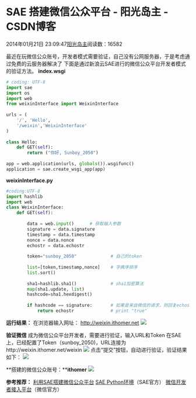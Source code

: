 
# SAE 搭建微信公众平台 - 阳光岛主 - CSDN博客

2014年01月21日 23:09:47[阳光岛主](https://me.csdn.net/sunboy_2050)阅读数：16582


最近在玩微信公众账号，开发者模式需要验证，自己没有公网服务器，于是考虑通过免费的云服务器解决了
下面是通过新浪云SAE进行的微信公众平台开发者模式的验证方法。
**index.wsgi**

```python
# coding: UTF-8
import sae
import os
import web
from weixinInterface import WeixinInterface
 
urls = (
	'/', 'Hello',
    '/weixin','WeixinInterface'
)
 
class Hello:
	def GET(self):
		return ("你好, Sunboy_2050")
 
app = web.application(urls, globals()).wsgifunc()
application = sae.create_wsgi_app(app)
```
**weixinInterface.py**

```python
#coding:UTF-8
import hashlib
import web
class WeixinInterface:
    def GET(self):
        
        data = web.input()		# 获取输入参数
        signature = data.signature
        timestamp = data.timestamp
        nonce = data.nonce
        echostr = data.echostr
        
        token="sunboy_2050"				# 自己的token
        
        list=[token,timestamp,nonce]	# 字典序排序
        list.sort()
        
        sha1=hashlib.sha1()				# sha1加密算法
        map(sha1.update, list)
        hashcode=sha1.hexdigest()
        
        if hashcode == signature:		# 如果是来自微信的请求，则回复echostr
            return echostr				# print "true"
```
**运行结果：**
在浏览器输入网址： http://weixin.ithomer.net
![](https://img-blog.csdn.net/20140121112042234)

**验证微信**
成为微信公众平台开发者，需要进行验证，输入URL和Token
在SAE上，已经配置了Token（sunboy_2050)，URL连接为http://weixin.ithomer.net/weixin
![](https://img-blog.csdn.net/20140121112407359)
点击“提交”按钮，自动进行验证，验证结果如下：
![](https://img-blog.csdn.net/20140121112517765)

**搭建的微信公众账号：****ithomer**
![](https://img-my.csdn.net/uploads/201401/26/1390701376_9741.jpg)


**参考推荐：**
[利用SAE搭建微信公众平台](http://www.nilday.com/%E5%88%A9%E7%94%A8sae%E6%90%AD%E5%BB%BA%E5%BE%AE%E4%BF%A1%E5%85%AC%E4%BC%97%E5%B9%B3%E5%8F%B0%EF%BC%88%E4%BA%8C%EF%BC%89%E5%BE%AE%E4%BF%A1%E7%9A%84%E9%AA%8C%E8%AF%81%E5%92%8C%E8%87%AA%E5%8A%A8/)
[SAE Python环境](http://sae.sina.com.cn/?m=devcenter&catId=289)（SAE官方）
[微信开发者接入平台](http://mp.weixin.qq.com/wiki/index.php?title=%E6%8E%A5%E5%85%A5%E6%8C%87%E5%8D%97)（微信官方）


